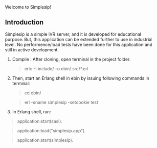 Welcome to Simplesip!

## Introduction
Simplesip is a simple IVR server, and it is developed for educational purpose. But, this application can be extended further to use in industrial level. No performence/load tests have been done for this application and still in active development.



1. Compile : After cloning, open terminal in the project folder:
   > erlc -I include/ -o ebin/ src/*.erl

2. Then, start an Erlang shell in ebin by issuing following commands in terminal:
   > cd ebin/
   
   > erl -sname simplesip -setcookie test
   
3. In Erlang shell, run:
  > application:start(sasl).
  
  > application:load("simplesip.app").
  
  > application:start(simplesip).

